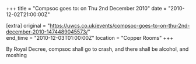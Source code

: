 +++
title = "Compsoc goes to: on Thu 2nd December 2010"
date = "2010-12-02T21:00:00Z"

[extra]
original = "https://uwcs.co.uk/events/compsoc-goes-to-on-thu-2nd-december-2010-1474489045573/"    
end_time = "2010-12-03T01:00:00Z"
location = "Copper Rooms"
+++

By Royal Decree, compsoc shall go to crash, and there shall be alcohol, and moshing

